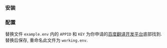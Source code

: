 ### 安装

### 配置

替换文件 `example.env` 内的 `APPID` 和 `KEY` 为你申请的[百度翻译开发平台](https://fanyi-api.baidu.com/api/trans/product/desktop)底部找到. 替换后保存, 重命名此文件为 `working.env`.
